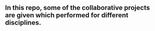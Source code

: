 ## In this repo, some of the collaborative projects are given which performed for different disciplines.
